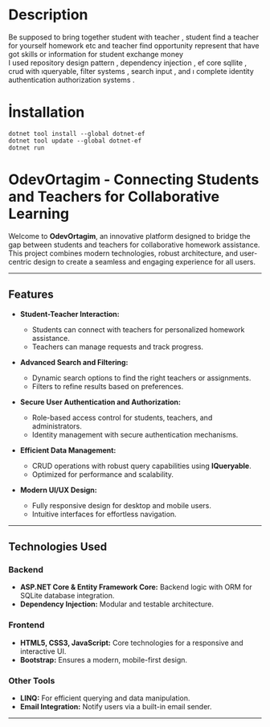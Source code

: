 # Description
Be supposed to bring together student with teacher , student find a teacher for yourself homework etc and teacher find opportunity represent that have got skills or information for student exchange money<br>
I used repository design pattern , dependency injection , ef core sqllite , crud with ıqueryable, filter systems , search input , and ı complete identity authentication authorization systems .
# İnstallation 
`dotnet tool install --global dotnet-ef`<br>
`dotnet tool update --global dotnet-ef`<br>
`dotnet run `


# OdevOrtagim - Connecting Students and Teachers for Collaborative Learning  

Welcome to **OdevOrtagim**, an innovative platform designed to bridge the gap between students and teachers for collaborative homework assistance. This project combines modern technologies, robust architecture, and user-centric design to create a seamless and engaging experience for all users.  

---

##  Features  

- **Student-Teacher Interaction:**  
  - Students can connect with teachers for personalized homework assistance.  
  - Teachers can manage requests and track progress.  

- **Advanced Search and Filtering:**  
  - Dynamic search options to find the right teachers or assignments.  
  - Filters to refine results based on preferences.  

- **Secure User Authentication and Authorization:**  
  - Role-based access control for students, teachers, and administrators.  
  - Identity management with secure authentication mechanisms.  

- **Efficient Data Management:**  
  - CRUD operations with robust query capabilities using **IQueryable**.  
  - Optimized for performance and scalability.  

- **Modern UI/UX Design:**  
  - Fully responsive design for desktop and mobile users.  
  - Intuitive interfaces for effortless navigation.  

---

##  Technologies Used  

### Backend  
- **ASP.NET Core & Entity Framework Core:** Backend logic with ORM for SQLite database integration.  
- **Dependency Injection:** Modular and testable architecture.  

### Frontend  
- **HTML5, CSS3, JavaScript:** Core technologies for a responsive and interactive UI.  
- **Bootstrap:** Ensures a modern, mobile-first design.  

### Other Tools  
- **LINQ:** For efficient querying and data manipulation.  
- **Email Integration:** Notify users via a built-in email sender.  

---


